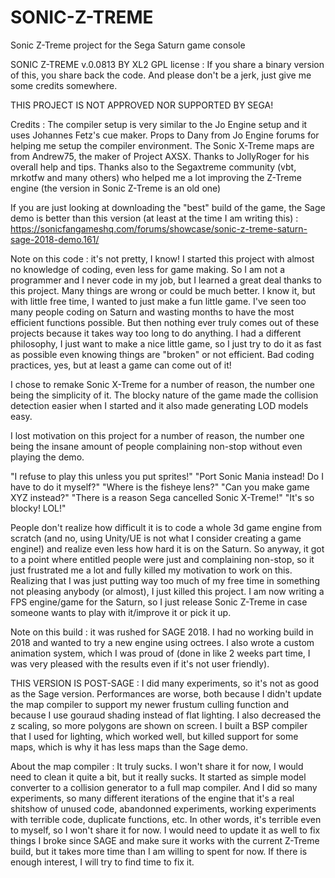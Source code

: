 # SONIC-Z-TREME
Sonic Z-Treme project for the Sega Saturn game console

SONIC Z-TREME v.0.0813 BY XL2
GPL license : If you share a binary version of this, you share back the code.
And please don't be a jerk, just give me some credits somewhere.

THIS PROJECT IS NOT APPROVED NOR SUPPORTED BY SEGA!

Credits : The compiler setup is very similar to the Jo Engine setup and it uses Johannes Fetz's cue maker. 
Props to Dany from Jo Engine forums for helping me setup the compiler environment.
The Sonic X-Treme maps are from Andrew75, the maker of Project AXSX.
Thanks to JollyRoger for his overall help and tips.
Thanks also to the Segaxtreme community (vbt, mrkotfw and many others) who helped me a lot improving the Z-Treme engine 
(the version in Sonic Z-Treme is an old one)

If you are just looking at downloading the "best" build of the game, the Sage demo is better than this version (at least at the time I am writing this) : 
https://sonicfangameshq.com/forums/showcase/sonic-z-treme-saturn-sage-2018-demo.161/

Note on this code : it's not pretty, I know!
I started this project with almost no knowledge of coding, even less for game making.
So I am not a programmer and I never code in my job, but I learned a great deal thanks to this project.
Many things are wrong or could be much better.
I know it, but with little free time, I wanted to just make a fun little game.
I've seen too many people coding on Saturn and wasting months to have the most efficient functions possible. But then nothing ever truly comes out
of these projects because it takes way too long to do anything.
I had a different philosophy, I just want to make a nice little game, so I just try to do it as fast as possible even knowing things are "broken" or not efficient.
Bad coding practices, yes, but at least a game can come out of it!

I chose to remake Sonic X-Treme for a number of reason, the number one being the simplicity of it.
The blocky nature of the game made the collision detection easier when I started and it also made generating LOD models easy.

I lost motivation on this project for a number of reason, the number one being the insane amount of people complaining non-stop without even playing the demo.

"I refuse to play this unless you put sprites!"
"Port Sonic Mania instead! Do I have to do it myself?"
"Where is the fisheye lens?"
"Can you make game XYZ instead?"
"There is a reason Sega cancelled Sonic X-Treme!"
"It's so blocky! LOL!"

People don't realize how difficult it is to code a whole 3d game engine from scratch (and no, using Unity/UE is not what I consider creating a game engine!) and realize even
less how hard it is on the Saturn.
So anyway, it got to a point where entitled people were just and complaining non-stop, so it just frustrated me a lot and fully killed my motivation to work on this.
Realizing that I was just putting way too much of my free time in something not pleasing anybody (or almost),
I just killed this project. I am now writing a FPS engine/game for the Saturn, so I just release Sonic Z-Treme in case someone wants to play with it/improve it or pick it up.

Note on this build : it was rushed for SAGE 2018. I had no working build in 2018 and wanted to try a new engine using octrees.
I also wrote a custom animation system, which I was proud of (done in like 2 weeks part time, I was very pleased with the results even if it's not user friendly).

THIS VERSION IS POST-SAGE : I did many experiments, so it's not as good as the Sage version. 
Performances are worse, both because I didn't update the map compiler to support my newer frustum culling function and because I use gouraud shading instead of flat lighting.
I also decreased the z scaling, so more polygons are shown on screen. 
I built a BSP compiler that I used for lighting, which worked well, but killed support for some maps, which is why it has less maps than the Sage demo.

About the map compiler : It truly sucks. I won't share it for now, I would need to clean it quite a bit, but it really sucks. It started as simple model converter to a collision generator to
a full map compiler. And I did so many experiments, so many different iterations of the engine that it's a real shitshow of unused code, abandonned experiments,
working experiments with terrible code, duplicate functions, etc.
In other words, it's terrible even to myself, so I won't share it for now. I would need to update it as well to fix things I broke since SAGE and make sure it works with the current Z-Treme build, but it takes more time than I am willing to spent for now. 
If there is enough interest, I will try to find time to fix it.
